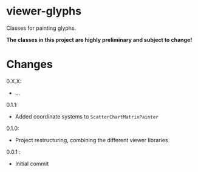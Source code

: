 # viewer-glyphs

Classes for painting glyphs.

**The classes in this project are highly preliminary and subject to change!**

# Changes

0.X.X: 
  * ...

0.1.1:
  * Added coordinate systems to `ScatterChartMatrixPainter`

0.1.0:
  * Project restructuring, combining the different viewer libraries

0.0.1 : 

  * Initial commit
